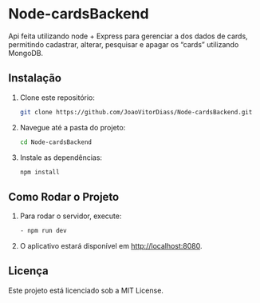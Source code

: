 
# Node-cardsBackend

Api feita utilizando node + Express para gerenciar a dos dados de cards, permitindo cadastrar, alterar, 
pesquisar e apagar os “cards” utilizando MongoDB.

## Instalação

1. Clone este repositório:

   ```bash
   git clone https://github.com/JoaoVitorDiass/Node-cardsBackend.git
   ```

2. Navegue até a pasta do projeto:

   ```bash
   cd Node-cardsBackend
   ```

3. Instale as dependências:

   ```bash
   npm install
   ```

## Como Rodar o Projeto

1. Para rodar o servidor, execute:

   ```bash
   - npm run dev
   ```

2. O aplicativo estará disponível em [http://localhost:8080](http://localhost:8080).

## Licença

Este projeto está licenciado sob a MIT License.
